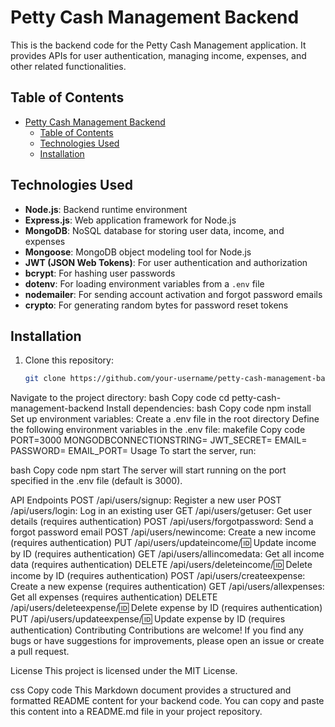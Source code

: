# Petty Cash Management Backend

This is the backend code for the Petty Cash Management application. It provides APIs for user authentication, managing income, expenses, and other related functionalities.

## Table of Contents
- [Petty Cash Management Backend](#petty-cash-management-backend)
  - [Table of Contents](#table-of-contents)
  - [Technologies Used](#technologies-used)
  - [Installation](#installation)

## Technologies Used
- **Node.js**: Backend runtime environment
- **Express.js**: Web application framework for Node.js
- **MongoDB**: NoSQL database for storing user data, income, and expenses
- **Mongoose**: MongoDB object modeling tool for Node.js
- **JWT (JSON Web Tokens)**: For user authentication and authorization
- **bcrypt**: For hashing user passwords
- **dotenv**: For loading environment variables from a `.env` file
- **nodemailer**: For sending account activation and forgot password emails
- **crypto**: For generating random bytes for password reset tokens

## Installation
1. Clone this repository:
   ```bash
   git clone https://github.com/your-username/petty-cash-management-backend.git
Navigate to the project directory:
bash
Copy code
cd petty-cash-management-backend
Install dependencies:
bash
Copy code
npm install
Set up environment variables:
Create a .env file in the root directory
Define the following environment variables in the .env file:
makefile
Copy code
PORT=3000
MONGODBCONNECTIONSTRING=<your-mongodb-connection-string>
JWT_SECRET=<your-jwt-secret-key>
EMAIL=<your-email-for-sending-emails>
PASSWORD=<your-email-password>
EMAIL_PORT=<your-email-port>
Usage
To start the server, run:

bash
Copy code
npm start
The server will start running on the port specified in the .env file (default is 3000).

API Endpoints
POST /api/users/signup: Register a new user
POST /api/users/login: Log in an existing user
GET /api/users/getuser: Get user details (requires authentication)
POST /api/users/forgotpassword: Send a forgot password email
POST /api/users/newincome: Create a new income (requires authentication)
PUT /api/users/updateincome/:id: Update income by ID (requires authentication)
GET /api/users/allincomedata: Get all income data (requires authentication)
DELETE /api/users/deleteincome/:id: Delete income by ID (requires authentication)
POST /api/users/createexpense: Create a new expense (requires authentication)
GET /api/users/allexpenses: Get all expenses (requires authentication)
DELETE /api/users/deleteexpense/:id: Delete expense by ID (requires authentication)
PUT /api/users/updateexpense/:id: Update expense by ID (requires authentication)
Contributing
Contributions are welcome! If you find any bugs or have suggestions for improvements, please open an issue or create a pull request.

License
This project is licensed under the MIT License.

css
Copy code
This Markdown document provides a structured and formatted README content for your backend code. You can copy and paste this content into a README.md file in your project repository.





